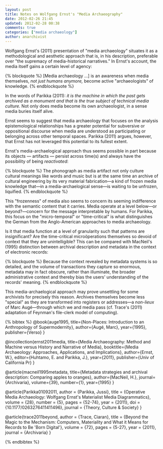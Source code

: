 ```yaml
---
layout: post
title: Notes on Wolfgang Ernst's "Media Archaeography"
date: 2012-02-26 21:45
updated: 2012-02-28 00:38
comments: true
categories: ["media archaeology"]
author: anarchivist
---
```


Wolfgang Ernst's (2011) presentation of "media archaeology" situates it as a methodological and aesthetic approach that is, in his description, preferable over "the supremacy of media-historical narratives." In Ernst's account, the media itself gains a certain level of agency:

{% blockquote %}
[Media archaeology ...] is an awareness when media themselves, *not just humans anymore,* become active "archaeologists" of knowledge.
{% endblockquote %}

In the words of Parikka (2011): _it is the machine in which the past gets archived as a monument and that is the true subject of technical media culture._ Not only does media become its own archaeologist, in a sense media buries itself alive.

Ernst seems to suggest that media archaeology that focuses on the analysis epistemological relationships has a greater potential for subversive or oppositional discourse when media are understood as participating or belonging across other temporal spaces. Parikka (2011) argues, however, that Ernst has not leveraged this potential to its fullest extent.

Ernst's media-archaelogical approach thus seems possible in part because its objects — artifacts — persist across time(s) and always have the possibility of being _reactivated_:

{% blockquote %}
The phonograph as media artifact not only culture cultural meanings like words and music but is at the same time an archive of cultural engineering by its very material fabrication—a kind of frozen media knowledge that—in a media-archaelogical sense—is waiting to be unfrozen, liquified.
{% endblockquote %}

This "frozenness" of media also seems to concern its seeming indifference with the semantic content that it carries. Media operate at a level below—or beyond?—concern for the message interpretable by humans. For Parikka, this focus on the "micro-temporal" or "time-critical" is what distinguishes the German from the Anglo-American approaches to media archaeology.

Is it that media function at a level of granularity such that patterns are insignificant? Are the time-critical microöperations themselves so devoid of context that they are unintelligible? This can be compared with MacNeil's (1995) distinction between archival description and metadata in the context of electronic records:

{% blockquote %}
Because the context revealed by metadata systems is so detailed, and the volume of transactions they capture so enormous, metadata may in fact obscure, rather than illuminate, the broader administrative context and thereby bias the users' understanding of the records' meaning.
{% endblockquote %}

This media-archaelogical approach may prove unsettling for some archivists for precisely this reason. Archives themselves become less "special" as they are transformed into registers or addresses—a _non-lieux_ of Marc Augé—through which we and media pass (cf. Trace's (2011) adaptation of Feynman's  file-clerk model of computing).

{% bibtex %}
@book{auge1995,
  title={Non-Places: Introduction to an Anthropology of Supermodernity},
  author={Augé, Marc},
  year={1995},
  publisher={Verso}
}

@incollection{ernst2011media,
  title={Media Archaeography: Method and Machine versus History and Narrative of Media},
  booktitle={Media Archaeology: Approaches, Applications, and Implications},
  author={Ernst, W.},
  editor={Huhtamo, E. and Parikka, J.},
  year={2011},
  publisher={Univ of California Pr}
}

@article{macneil1995metadata,
  title={Metadata strategies and archival description: Comparing apples to oranges},
  author={MacNeil, H.},
  journal={Archivaria},
  volume={39},
  number={1},
  year={1995}
}

@article{Parikka01092011,
author = {Parikka, Jussi}, 
title = {Operative Media Archaeology: Wolfgang Ernst's Materialist Media Diagrammatics}, 
volume = {28}, 
number = {5}, 
pages = {52-74}, 
year = {2011}, 
doi = {10.1177/0263276411411496}, 
journal = {Theory, Culture & Society} 
}

@article{trace2011beyond,
author = {Trace, Ciaran},
title = {Beyond the Magic to the Mechanism: Computers, Materiality and What it Means for Records to Be 'Born Digital'},
volume = {72},
pages = {5-27},
year = {2011},
journal = {Archivaria}
}

{% endbibtex %}